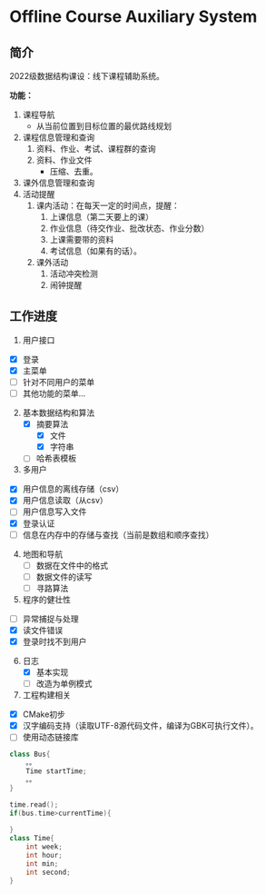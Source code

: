 # Offline Course Auxiliary System

## 简介

2022级数据结构课设：线下课程辅助系统。

**功能：**

1. 课程导航
   - 从当前位置到目标位置的最优路线规划
2. 课程信息管理和查询
   1. 资料、作业、考试、课程群的查询
   2. 资料、作业文件
      - 压缩、去重。
3. 课外信息管理和查询
4. 活动提醒
   1. 课内活动：在每天一定的时间点，提醒：
      1. 上课信息（第二天要上的课）
      2. 作业信息（待交作业、批改状态、作业分数）
      3. 上课需要带的资料
      4. 考试信息（如果有的话）。
   2. 课外活动
      1. 活动冲突检测
      2. 闹钟提醒

## 工作进度

1. 用户接口
  - [x] 登录
  - [x] 主菜单
  - [ ] 针对不同用户的菜单
  - [ ] 其他功能的菜单...
2. 基本数据结构和算法
   - [x] 摘要算法
     - [x] 文件
     - [x] 字符串
   - [ ] 哈希表模板
3. 多用户
  - [x] 用户信息的离线存储（csv）
  - [x] 用户信息读取（从csv）
  - [ ] 用户信息写入文件
  - [x] 登录认证
  - [ ] 信息在内存中的存储与查找（当前是数组和顺序查找）
4. 地图和导航
   - [ ] 数据在文件中的格式
   - [ ] 数据文件的读写
   - [ ] 寻路算法
5. 程序的健壮性
  - [ ] 异常捕捉与处理
  - [x] 读文件错误
  - [x] 登录时找不到用户
6. 日志
   - [x] 基本实现
   - [ ] 改造为单例模式
7. 工程构建相关
  - [x] CMake初步
  - [x] 汉字编码支持（读取UTF-8源代码文件，编译为GBK可执行文件）。
  - [ ] 使用动态链接库

```c++
class Bus{
    。。
    Time startTime;
    。。
}

time.read();
if(bus.time>currentTime){
    
}
class Time{
	int week;
    int hour;
    int min;
    int second;
}
```

